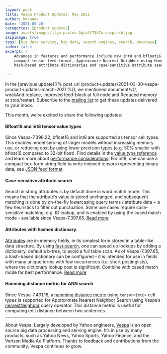 ```yaml
---
layout: post
title: Vespa Product Updates, May 2021
author: kkraune
date: '2021-05-20'
categories: [product updates]
image: assets/images/ilya-pavlov-OqtafYT5kTw-unsplash.jpg
skipimage: true
tags: [big data serving, big data, search engines, search, database]
index: false
excerpt: >
    Advances in features and performance include new int8 and bfloat16 tensor cell types,
    compact tensor feed format, Approximate Nearest Neighbor using Hamming distance,
    hash-based attribute dictionaries and case-sensitive attribute search
    
---
```


In the [previous update]({% post_url /product-updates/2021-03-30-vespa-product-updates-march-2021 %}),
we mentioned document/v1/, weakAnd.replace, Improved feed-block at full node and Reduced memory at stop/restart.
Subscribe to the [mailing list](https://vespa.ai/mailing-list.html) to get these updates delivered to your inbox.

This month, we’re excited to share the following updates:


#### Bfloat16 and int8 tensor value types
Since Vespa-7.396.22, bfloat16 and int8 are supported as tensor cell types.
This enables model serving of larger models without increasing memory use,
or reducing cost by using lower precision types (e.g. 50% smaller with bfloat16 compared to 32-bit float).
Find details in the [value type reference](https://docs.vespa.ai/en/reference/tensor.html#tensor-type-spec)
and learn more about [performance considerations](https://docs.vespa.ai/en/performance/feature-tuning.html#cell-value-types).
For int8, one can use a compact hex-form string field to write indexed tensors representing binary data,
see [JSON feed format](https://docs.vespa.ai/en/reference/document-json-format.html#tensor).


#### Case-sensitive attribute search
Search in string attributes is by default done in word match mode.
This means that the attribute’s value is stored unchanged,
and subsequent matching is done by on-the-fly lowercasing query terms / attribute data +
a few heuristics to filter out punctuation.
Some use cases require case-sensitive matching, e.g. ID lookup,
and is enabled by using the cased match mode - available since Vespa-7.397.65.
[Read more](https://docs.vespa.ai/en/reference/schema-reference.html#match)


#### Attributes with hashed dictionary.
[Attributes](https://docs.vespa.ai/en/attributes.html) are in-memory fields,
in its simplest form stored in a table-like data structure.
By using [fast-search](https://docs.vespa.ai/en/attributes.html#fast-search),
one can speed up lookups by adding a dictionary, default a b-tree, to avoid a full table scan.
As of Vespa-7.397.65, a hash-based dictionary can be configured -
it is intended for use in fields with many unique terms with few occurrences (i.e. short postinglists),
where the dictionary lookup cost is significant.
Combine with cased match mode for best performance.
[Read more](https://docs.vespa.ai/en/reference/schema-reference.html#dictionary)


#### Hamming distance metric for ANN search
Since Vespa-7.401.18, a
[hamming distance metric](https://docs.vespa.ai/en/reference/schema-reference.html#distance-metric)
using `tensor<int8>` cell types is supported for Approximate Nearest Neighbor Search using Vespa’s 
[nearestNeighbor](https://docs.vespa.ai/en/reference/query-language-reference.html#nearestneighbor) query operator.
This distance metric is useful for computing edit distance between two sentences.


___
About Vespa: Largely developed by Yahoo engineers,
[Vespa](https://github.com/vespa-engine/vespa) is an open source big data processing and serving engine.
It’s in use by many products, such as Yahoo News, Yahoo Sports, Yahoo Finance, and the Verizon Media Ad Platform.
Thanks to feedback and contributions from the community, Vespa continues to grow.
